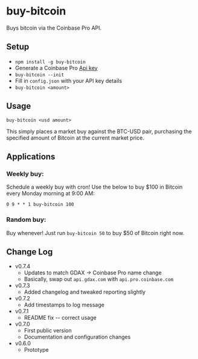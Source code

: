 # buy-bitcoin

Buys bitcoin via the Coinbase Pro API.

## Setup

* `npm install -g buy-bitcoin`
* Generate a Coinbase Pro [Api key](https://pro.coinbase.com/profile/api)
* `buy-bitcoin --init`
* Fill in `config.json` with your API key details
* `buy-bitcoin <amount>`

## Usage

`buy-bitcoin <usd amount>`

This simply places a market buy against the BTC-USD pair, purchasing the specified amount of Bitcoin at the current market price.

## Applications

### Weekly buy:

Schedule a weekly buy with cron!  Use the below to buy $100 in Bitcoin every Monday morning at 9:00 AM:

```
0 9 * * 1 buy-bitcoin 100
```

### Random buy:

Buy whenever!  Just run `buy-bitcoin 50` to buy $50 of Bitcoin right now.


## Change Log

 * v0.7.4
   * Updates to match GDAX -> Coinbase Pro name change
   * Basically, swap out `api.gdax.com` with `api.pro.coinbase.com`
 * v0.7.3
   * Added changelog and tweaked reporting slightly
 * v0.7.2
   * Add timestamps to log message
 * v0.7.1
   * README fix -- correct usage
 * v0.7.0
   * First public version
   * Documentation and configuration changes
 * v0.6.0
   * Prototype

